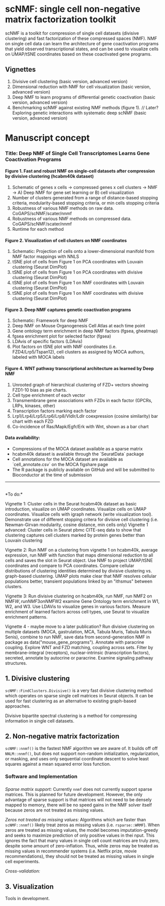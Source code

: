 # scNMF: single cell non-negative matrix factorization toolkit

scNMF is a toolkit for compression of single cell datasets (divisive clustering) and fast factorization of these compressed spaces (NMF). NMF on single cell data can learn the architecture of gene coactivation programs that yield observed transcriptional states, and can be used to visualize cells on UMAP/tSNE coordinates based on these coactivated gene programs.

## Vignettes
1. Divisive cell clustering (basic version, advanced version)
2. Dimensional reduction with NMF for cell visualization (basic version, advanced version)
3. Deep NMF to learn programs of differential genetic coactivation (basic version, advanced version)
4. Benchmarking scNMF against existing NMF methods (figure 1).
// Later? Exploring genetic interactions with systematic deep scNMF (basic version, advanced version)

# Manuscript concept

### Title: Deep NMF of Single Cell Transcriptomes Learns Gene Coactivation Programs

#### Figure 1. Fast and robust NMF on single-cell datasets after compression by divisive clustering (hcabm40k dataset)
<ol>
 <li>Schematic of genes x cells -> compressed genes x cell clusters -> NMF -> A) Deep NMF for gene set learning or B) cell visualization</li>
 <li>Number of clusters generated from a range of distance-based stopping criteria, modularity-based stopping criteria, or min cells stopping criteria</li>
 <li>Robustness of various NMF methods on raw data. CoGAPS/scNMF/scater/nnmf</li>
 <li>Robustness of various NMF methods on compressed data. CoGAPS/scNMF/scater/nnmf</li>
 <li>Runtime for each method</li>
</ol>

#### Figure 2. Visualization of cell clusters on NMF coordinates
<ol>
 <li>Schematic: Projection of cells onto a lower-dimensional manifold from NMF factor mappings with NNLS</li>
  <li>tSNE plot of cells from Figure 1 on PCA coordinates with Louvain clustering (Seurat DimPlot)</li>
  <li>tSNE plot of cells from Figure 1 on PCA coordinates with divisive clustering (Seurat DimPlot)</li>
  <li>tSNE plot of cells from Figure 1 on NMF coordinates with Louvain clustering (Seurat DimPlot)</li>
  <li>tSNE plot of cells from Figure 1 on NMF coordinates with divisive clustering (Seurat DimPlot)</li>
</ol>

#### Figure 3. Deep NMF captures genetic coactivation programs
<ol>
 <li>Schematic: Framework for deep NMF</li>
 <li>Deep NMF on Mouse Organogenesis Cell Atlas at each time point</li>
 <li>Gene ontology term enrichment in deep NMF factors (fgsea, gheatmap)</li>
 <li>fgsea enrichment plot for selected factor (fgsea)</li>
 <li>LDAvis of specific factors (LDAvis)</li>
 <li>Plot factors on tSNE plot with NMF coordinates (i.e. FZD4/Lrp5/Tspan12), cell clusters as assigned by MOCA authors, labeled with MOCA labels</li>
</ol>

#### Figure 4. WNT pathway transcriptional architecture as learned by Deep NMF
<ol>
 <li>Unrooted graph of hierarchical clustering of FZD+ vectors showing FZD1-10 bias as pie charts.</li>
 <li>Cell type enrichment of each vector</li>
 <li>Transmembrane gene associations with FZDs in each factor (GPCRs, LRPs, kinases, other)</li>
 <li>Transcription factors marking each factor</li>
 <li>Lrp1/Lrp4/Lrp5/Lrp6/Lrp8/Vldlr/Ldlr coexpression (cosine similarity) bar chart with each FZD</li>
 <li>Co-incidence of Ras/Mapk/Egfr/Erk with Wnt, shown as a bar chart</li>
</ol>

#### Data availability:
<ul>
 <li>Compressions of the MOCA dataset available as a sparse matrix</li>
 <li>hcabm40k dataset is available through the `SeuratData` package</li>
 <li>Cell annotations for the MOCA dataset are available as `cell_annotate.csv` on the MOCA figshare page</li>
 <li>The R package is publicly available on GitHub and will be submitted to Bioconductor at the time of submission</li>
</ul>

<hr>
<br>
*To do:*

 Vignette 1: Cluster cells in the Seurat hcabm40k dataset as basic introduction, visualize on UMAP coordinates. Visualize cells on UMAP coordinates. Visualize cells with igraph network (write visualization tool). Demonstrate use of different stopping critera for divisive cell clustering (i.e. Newman-Girvan modularity, cosine distance, min cells only)
 Vignette 1 advanced: Cluster cells in Seurat pbmc CITE-seq data to show that clustering captures cell clusters marked by protein genes better than Louvain clustering
 
Vignette 2: Run NMF on a clustering from vignette 1 on hcabm40k, average expression, run NMF with function that maps dimensional reduction to all cells and saves the slot in Seurat object. Use NMF to project UMAP/tSNE coordinates and compare to PCA coordinates. Compare cellular distributions of clustering identities determined by divisive clustering vs. graph-based clustering. UMAP plots make clear that NMF resolves cellular populations better, transient populations linked by an "ithsmus" between clusters.

Vignette 3: Run divisive clustering on hcabm40k, run NMF, run NMF2 on NMF$W, run NMF3 on NMF$W2 examine Gene Ontology term enrichment in W1, W2, and W3. Use LDAVis to visualize genes in various factors. Measure enrichment of learned factors across cell types, use Seurat to visualize enrichment patterns.

Vignette 4 - maybe move to a later publication? Run divisive clustering on multiple datasets (MOCA, gastrulation, MCA, Tabula Muris, Tabula Muris Senis), combine to run NMF, save data from second-generation NMF in package as data("mouse_gene_programs"). Annotate with paracrine coupling. Explore WNT and FZD matching, coupling across sets. Filter by membrane-integral (receptors), nuclear-intrinsic (transcription factors), secreted, annotate by autocrine or paracrine. Examine signaling pathway structures.

## 1. Divisive clustering
`scNMF::FindClusters.Divisive()` is a very fast divisive clustering method which operates on sparse single cell matrices in Seurat objects. It can be used for fast clustering as an alternative to existing graph-based approaches.

Divisive bipartite spectral clustering is a method for compressing information in single cell datasets.

## 2. Non-negative matrix factorization
`scNMF::nnmf()` is the fastest NMF algorithm we are aware of. It builds off off `NNLM::nnmf()`, but does not support non-random initialization, regularization, or masking, and uses only sequential coordinate descent to solve least squares against a mean squared error loss function.

### Software and Implementation

###
*Sparse matrix support:* Currently `nnmf` does not currently support sparse matrices. This is planned for future development. However, the only advantage of sparse support is that matrices will not need to be densely mapped to memory, there will be no speed gains in the NMF solver itself because zeros are not treated as missing values.

*Zeros not treated as missing values:* Algorithms which are faster than `scNMF::nnmf()` likely treat zeros as missing values (i.e. `rsparse::WRMF`). When zeros are treated as missing values, the model becomes imputation-greedy and seeks to maximize prediction of only positive values in thei nput. This ignores the fact that many values in single cell count matrices are truly zero, despite some amount of zero-inflation. Thus, while zeros may be treated as missing values in recommender systems (i.e. Netflix prize, movie recommendations), they should not be treated as missing values in single cell experiments.

*Cross-validation:* 

## 3. Visualization
Tools in development.
